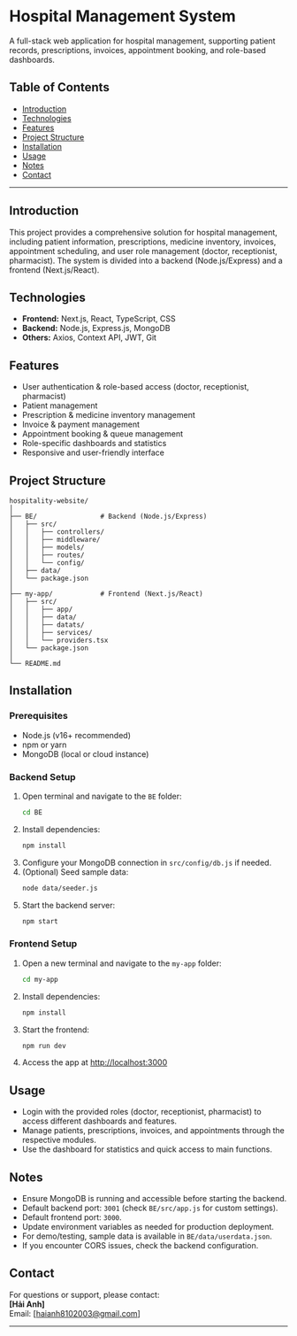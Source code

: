 # Hospital Management System

A full-stack web application for hospital management, supporting patient records, prescriptions, invoices, appointment booking, and role-based dashboards.

## Table of Contents

- [Introduction](#introduction)
- [Technologies](#technologies)
- [Features](#features)
- [Project Structure](#project-structure)
- [Installation](#installation)
- [Usage](#usage)
- [Notes](#notes)
- [Contact](#contact)

---

## Introduction

This project provides a comprehensive solution for hospital management, including patient information, prescriptions, medicine inventory, invoices, appointment scheduling, and user role management (doctor, receptionist, pharmacist). The system is divided into a backend (Node.js/Express) and a frontend (Next.js/React).

## Technologies

- **Frontend:** Next.js, React, TypeScript, CSS
- **Backend:** Node.js, Express.js, MongoDB
- **Others:** Axios, Context API, JWT, Git

## Features

- User authentication & role-based access (doctor, receptionist, pharmacist)
- Patient management
- Prescription & medicine inventory management
- Invoice & payment management
- Appointment booking & queue management
- Role-specific dashboards and statistics
- Responsive and user-friendly interface

## Project Structure

```
hospitality-website/
│
├── BE/                # Backend (Node.js/Express)
│   ├── src/
│   │   ├── controllers/
│   │   ├── middleware/
│   │   ├── models/
│   │   ├── routes/
│   │   └── config/
│   ├── data/
│   └── package.json
│
├── my-app/            # Frontend (Next.js/React)
│   ├── src/
│   │   ├── app/
│   │   ├── data/
│   │   ├── datats/
│   │   ├── services/
│   │   └── providers.tsx
│   └── package.json
│
└── README.md
```

## Installation

### Prerequisites

- Node.js (v16+ recommended)
- npm or yarn
- MongoDB (local or cloud instance)

### Backend Setup

1. Open terminal and navigate to the `BE` folder:
    ```bash
    cd BE
    ```
2. Install dependencies:
    ```bash
    npm install
    ```
3. Configure your MongoDB connection in `src/config/db.js` if needed.
4. (Optional) Seed sample data:
    ```bash
    node data/seeder.js
    ```
5. Start the backend server:
    ```bash
    npm start
    ```

### Frontend Setup

1. Open a new terminal and navigate to the `my-app` folder:
    ```bash
    cd my-app
    ```
2. Install dependencies:
    ```bash
    npm install
    ```
3. Start the frontend:
    ```bash
    npm run dev
    ```
4. Access the app at [http://localhost:3000](http://localhost:3000)

## Usage

- Login with the provided roles (doctor, receptionist, pharmacist) to access different dashboards and features.
- Manage patients, prescriptions, invoices, and appointments through the respective modules.
- Use the dashboard for statistics and quick access to main functions.

## Notes

- Ensure MongoDB is running and accessible before starting the backend.
- Default backend port: `3001` (check `BE/src/app.js` for custom settings).
- Default frontend port: `3000`.
- Update environment variables as needed for production deployment.
- For demo/testing, sample data is available in `BE/data/userdata.json`.
- If you encounter CORS issues, check the backend configuration.

## Contact

For questions or support, please contact:  
**[Hải Anh]**  
Email: [haianh8102003@gmail.com]

---
